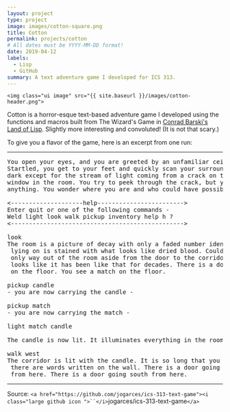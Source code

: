 ```yaml
---
layout: project
type: project
image: images/cotton-square.png
title: Cotton
permalink: projects/cotton
# All dates must be YYYY-MM-DD format!
date: 2019-04-12
labels:
  - Lisp
  - GitHub
summary: A text adventure game I developed for ICS 313.
---
```

`<img class="ui image" src="{{ site.baseurl }}/images/cotton-header.png">`

Cotton is a horror-esque text-based adventure game I developed using the functions and macros built from The Wizard's Game in [Conrad Barski&#39;s Land of Lisp](http://landoflisp.com/). Slightly more interesting and convoluted! (It is not that scary.)

To give you a flavor of the game, here is an excerpt from one run:

<hr>

<pre>
You open your eyes, and you are greeted by an unfamiliar ceiling.
Startled, you get to your feet and quickly scan your surroundings. It's
dark except for the stream of light coming from a crack on the only boarded
window in the room. You try to peek through the crack, but you cannot see
anything. You wonder where you are and who could have possibly brought you here.

<--------------------help------------------------>
Enter quit or one of the following commands -
Weld light look walk pickup inventory help h ?
<------------------------------------------------>

look
The room is a picture of decay with only a faded number identifying it as room-4. The bed you were
 lying on is stained with what looks like dried blood. Could it be your blood? No - it is not. The
 only way out of the room aside from the door to the corridor is a window that is boarded shut. It
 looks like it has been like that for decades. There is a door going west from here. You see a candle
 on the floor. You see a match on the floor.

pickup candle
- you are now carrying the candle -

pickup match
- you are now carrying the match -

light match candle

The candle is now lit. It illuminates everything in the room.

walk west
The corridor is lit with the candle. It is so long that you cannot see to the end. You notice that
 there are words written on the wall. There is a door going east from here. There is a way going north
 from here. There is a door going south from here.
</pre>

<hr>

Source: `<a href="https://github.com/jogarces/ics-313-text-game"><i class="large github icon ">``</i>`jogarces/ics-313-text-game`</a>`
